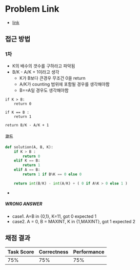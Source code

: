 # Problem Link
- [link](https://app.codility.com/programmers/lessons/5-prefix_sums/count_div/)

## 접근 방법
### 1차
- K의 배수의 갯수를 구하라고 파악됨
- B/K - A/K + 1이라고 생각
	- K가 B보다 큰경우 무조건 0을 return
	- A/K가 counting 범위에 포함될 경우를 생각해야함
	- B==A일 경우도 생각해야함
```sudo
if K > B:
	return 0

if K == B :
	return 1

return B/K - A/K + 1
```

#### 코드
```python
def solution(A, B, K):
    if K > B :
        return 0
    elif K == B:
        return 1
    elif A == B:
        return 1 if B%K == 0 else 0
    
    return int(B/K) - int(A/K) + ( 0 if A%K > 0 else 1 )
```
-
##### WRONG ANSWER
- case1. A=B in {0,1}, K=11, got 0 expected 1
- case2. A = 0, B = MAXINT, K in {1,MAXINT}, got 1 expected 2

## 채점 결과
| Task Score | Correctness | Performance | 
| ------------ | ------------- | ------------- |
| 75% | 75% | 75% |